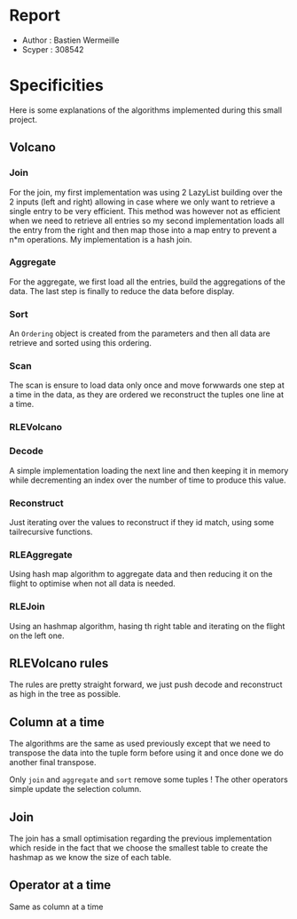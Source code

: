 # Report

* Author : Bastien Wermeille
* Scyper : 308542

# Specificities

Here is some explanations of the algorithms implemented during this small project.

## Volcano
### Join

For the join, my first implementation was using 2 LazyList building over the 2 inputs (left and right) allowing in case where we only want to retrieve a single entry to be very efficient. This method was however not as efficient when we need to retrieve all entries so my second implementation loads all the entry from the right and then map those into a map entry to prevent a n*m operations. My implementation is a hash join.

### Aggregate

For the aggregate, we first load all the entries, build the aggregations of the data. The last step is finally to reduce the data before display.

### Sort

An `Ordering` object is created from the parameters and then all data are retrieve and sorted using this ordering.

### Scan

The scan is ensure to load data only once and move forwwards one step at a time in the data, as they are ordered we reconstruct the tuples one line at a time.

### RLEVolcano

### Decode
A simple implementation loading the next line and then keeping it in memory while decrementing an index over the number of time to produce this value.

### Reconstruct

Just iterating over the values to reconstruct if they id match, using some tailrecursive functions.

### RLEAggregate

Using hash map algorithm to aggregate data and then reducing it on the flight to optimise when not all data is needed.

### RLEJoin

Using an hashmap algorithm, hasing th right table and iterating on the flight on the left one.

## RLEVolcano rules

The rules are pretty straight forward, we just push decode and reconstruct as high in the tree as possible.

## Column at a time

The algorithms are the same as used previously except that we need to transpose the data into the tuple form before using it and once done we do another final transpose.

Only `join` and `aggregate` and `sort` remove some tuples ! The other operators simple update the selection column.

## Join

The join has a small optimisation regarding the previous implementation which reside in the fact that we choose the smallest table to create the hashmap as we know the size of each table.

## Operator at a time

Same as column at a time
